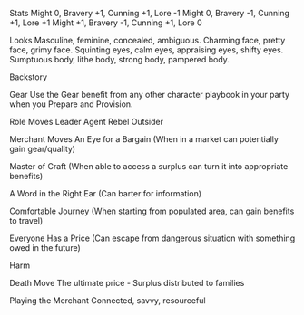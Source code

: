 Stats
Might 0, Bravery +1, Cunning +1, Lore -1
Might 0, Bravery -1, Cunning +1, Lore +1
Might +1, Bravery -1, Cunning +1, Lore 0

Looks
Masculine, feminine, concealed, ambiguous.
Charming face, pretty face, grimy face.
Squinting eyes, calm eyes, appraising eyes, shifty eyes.
Sumptuous body, lithe body, strong body, pampered body.

Backstory

Gear
Use the Gear benefit from any other character playbook in your party when you Prepare and Provision.

Role Moves
Leader
Agent
Rebel
Outsider

Merchant Moves
An Eye for a Bargain
(When in a market can potentially gain gear/quality)

Master of Craft
(When able to access a surplus can turn it into appropriate benefits)

A Word in the Right Ear
(Can barter for information)

Comfortable Journey
(When starting from populated area, can gain benefits to travel)

Everyone Has a Price
(Can escape from dangerous situation with something owed in the future)

Harm

Death Move
The ultimate price - Surplus distributed to families

Playing the Merchant
Connected, savvy, resourceful

